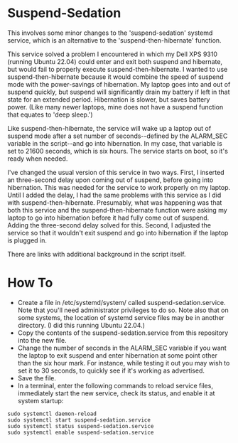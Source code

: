 # Suspend-Sedation

This involves some minor changes to the 'suspend-sedation' systemd service, which is an alternative to the 'suspend-then-hibernate' function. 

This service solved a problem I encountered in which my Dell XPS 9310 (running Ubuntu 22.04) could enter and exit both suspend and hibernate, but would fail to properly execute suspend-then-hibernate. I wanted to use suspend-then-hibernate because it would combine the speed of suspend mode with the power-savings of hibernation. My laptop goes into and out of suspend quickly, but suspend will significantly drain my battery if left in that state for an extended period. Hibernation is slower, but saves battery power. (Like many newer laptops, mine does not have a suspend function that equates to 'deep sleep.')

Like suspend-then-hibernate, the service will wake up a laptop out of suspend mode after a set number of seconds--defined by the ALARM_SEC variable in the script--and go into hibernation. In my case, that variable is set to 21600 seconds, which is six hours. The service starts on boot, so it's ready when needed.

I've changed the usual version of this service in two ways. First, I inserted an three-second delay upon coming out of suspend, before going into hibernation. This was needed for the service to work properly on my laptop. Until I added the delay, I had the same problems with this service as I did with suspend-then-hibernate. Presumably, what was happening was that both this service and the suspend-then-hibernate function were asking my laptop to go into hibernation before it had fully come out of suspend. Adding the three-second delay solved for this. Second, I adjusted the service so that it wouldn't exit suspend and go into hibernation if the laptop is plugged in.

There are links with additional background in the script itself.

# How To
- Create a file in /etc/systemd/system/ called suspend-sedation.service. Note that you'll need administrator privileges to do so. Note also that on some systems, the location of systemd service files may be in another directory. (I did this running Ubuntu 22.04.) 
- Copy the contents of the suspend-sedation.service from this repository into the new file.
- Change the number of seconds in the ALARM_SEC variable if you want the laptop to exit suspend and enter hibernation at some point other than the six hour mark. For instance, while testing it out you may wish to set it to 30 seconds, to quickly see if it's working as advertised. 
- Save the file.
- In a terminal, enter the following commands to reload service files, immediately start the new service, check its status, and enable it at system startup:
```
sudo systemctl daemon-reload
sudo systemctl start suspend-sedation.service
sudo systemctl status suspend-sedation.service
sudo systemctl enable suspend-sedation.service
```
